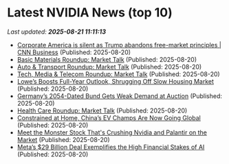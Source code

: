 # Latest NVIDIA News (top 10)
_Last updated: **2025-08-21 11:11:13**_

- [Corporate America is silent as Trump abandons free-market principles | CNN Business](https://www.cnn.com/2025/08/20/business/companies-trump-free-market) (Published: 2025-08-20)
- [Basic Materials Roundup: Market Talk](https://biztoc.com/x/19a2fa32b6cf7fd7) (Published: 2025-08-20)
- [Auto & Transport Roundup: Market Talk](https://biztoc.com/x/0515220bd9d2e1b5) (Published: 2025-08-20)
- [Tech, Media & Telecom Roundup: Market Talk](https://biztoc.com/x/d480b4575fdfc2fa) (Published: 2025-08-20)
- [Lowe’s Boosts Full-Year Outlook, Shrugging Off Slow Housing Market](https://biztoc.com/x/b69a772afddc4115) (Published: 2025-08-20)
- [Germany’s 2054-Dated Bund Gets Weak Demand at Auction](https://biztoc.com/x/d4ae451afcbf9ba6) (Published: 2025-08-20)
- [Health Care Roundup: Market Talk](https://biztoc.com/x/123a9610648c65d0) (Published: 2025-08-20)
- [Constrained at Home, China’s EV Champs Are Now Going Global](https://biztoc.com/x/fbdab66fb592ad77) (Published: 2025-08-20)
- [Meet the Monster Stock That's Crushing Nvidia and Palantir on the Market](https://biztoc.com/x/b81e5e732e43baca) (Published: 2025-08-20)
- [Meta’s $29 Billion Deal Exemplifies the High Financial Stakes of AI](https://biztoc.com/x/54f0c5a8083c2bab) (Published: 2025-08-20)
